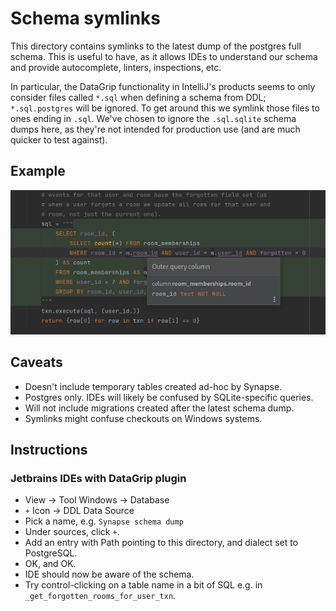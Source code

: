 # Schema symlinks

This directory contains symlinks to the latest dump of the postgres full schema. This is useful to have, as it allows IDEs to understand our schema and provide autocomplete, linters, inspections, etc.

In particular, the DataGrip functionality in IntelliJ's products seems to only consider files called `*.sql` when defining a schema from DDL; `*.sql.postgres` will be ignored. To get around this we symlink those files to ones ending in `.sql`. We've chosen to ignore the `.sql.sqlite` schema dumps here, as they're not intended for production use (and are much quicker to test against).

## Example
![](datagrip-aware-of-schema.png)

## Caveats

- Doesn't include temporary tables created ad-hoc by Synapse.
- Postgres only. IDEs will likely be confused by SQLite-specific queries.
- Will not include migrations created after the latest schema dump.
- Symlinks might confuse checkouts on Windows systems.

## Instructions

### Jetbrains IDEs with DataGrip plugin

- View -> Tool Windows -> Database
- `+` Icon -> DDL Data Source
- Pick a name, e.g. `Synapse schema dump`
- Under sources, click `+`.
- Add an entry with Path pointing to this directory, and dialect set to PostgreSQL.
- OK, and OK.
- IDE should now be aware of the schema.
- Try control-clicking on a table name in a bit of SQL e.g. in `_get_forgotten_rooms_for_user_txn`.
